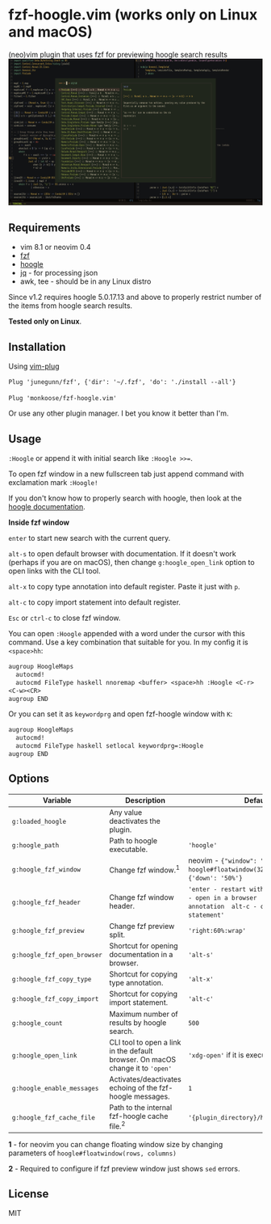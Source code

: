 # fzf-hoogle.vim (works only on Linux and macOS)

(neo)vim plugin that uses fzf for previewing hoogle search results
![preview image fzf-hoogle.vim](https://github.com/monkoose/fzf-hoogle-images/blob/master/fzf-hoogle.jpg?raw=true)

## Requirements

 - vim 8.1 or neovim 0.4
 - [fzf](https://github.com/junegunn/fzf)
 - [hoogle](https://github.com/ndmitchell/hoogle)
 - [jq](https://github.com/stedolan/jq) - for processing json
 - awk, tee - should be in any Linux distro

 Since v1.2 requires hoogle 5.0.17.13 and above to properly restrict number of the items from hoogle search results.

**Tested only on Linux**.

## Installation

Using [vim-plug](https://github.com/junegunn/vim-plug)
```
Plug 'junegunn/fzf', {'dir': '~/.fzf', 'do': './install --all'}

Plug 'monkoose/fzf-hoogle.vim'
```
Or use any other plugin manager. I bet you know it better than I'm.

## Usage

`:Hoogle` or append it with initial search like `:Hoogle >>=`.

To open fzf window in a new fullscreen tab just append command with exclamation mark `:Hoogle!`

If you don't know how to properly search with hoogle, then look at the [hoogle documentation](https://github.com/ndmitchell/hoogle#searches).

**Inside fzf window**

`enter` to start new search with the current query.

`alt-s` to open default browser with documentation. If it doesn't work (perhaps if you are on macOS), then
change `g:hoogle_open_link` option to open links with the CLI tool.

`alt-x` to copy type annotation into default register. Paste it just with `p`.

`alt-c` to copy import statement into default register.

`Esc` or `ctrl-c` to close fzf window.

You can open `:Hoogle` appended with a word under the cursor with this command. Use a key combination that
suitable for you. In my config it is `<space>hh`:
```
augroup HoogleMaps
  autocmd!
  autocmd FileType haskell nnoremap <buffer> <space>hh :Hoogle <C-r><C-w><CR>
augroup END
```
Or you can set it as `keywordprg` and open fzf-hoogle window with `K`:
```
augroup HoogleMaps
  autocmd!
  autocmd FileType haskell setlocal keywordprg=:Hoogle
augroup END
```

## Options

| Variable                    | Description                                                                     | Default                                            |
|-----------------------------|---------------------------------------------------------------------------------|----------------------------------------------------|
| `g:loaded_hoogle`           | Any value deactivates the plugin.                                               |                                                    |
| `g:hoogle_path`             | Path to hoogle executable.                                                      | `'hoogle'`                                         |
| `g:hoogle_fzf_window`       | Change fzf window.<sup>1</sup>                                                  | neovim - `{"window": "call hoogle#floatwindow(32, 132)"}`. vim - `{'down': '50%'}` |
| `g:hoogle_fzf_header`       | Change fzf window header.                                                       | `'enter - restart with the query  alt-s - open in a browser  alt-x - copy type annotation  alt-c - copy import statement'` |
| `g:hoogle_fzf_preview`      | Change fzf preview split.                                                       | `'right:60%:wrap'`                                 |
| `g:hoogle_fzf_open_browser` | Shortcut for opening documentation in a browser.                                | `'alt-s'`                                          |
| `g:hoogle_fzf_copy_type`    | Shortcut for copying type annotation.                                           | `'alt-x'`                                          |
| `g:hoogle_fzf_copy_import`  | Shortcut for copying import statement.                                          | `'alt-c'`                                          |
| `g:hoogle_count`            | Maximum number of results by hoogle search.                                     | `500`                                              |
| `g:hoogle_open_link`        | CLI tool to open a link in the default browser. On macOS change it to `'open'`  | `'xdg-open'` if it is executable, else `''`        |
| `g:hoogle_enable_messages`  | Activates/deactivates echoing of the fzf-hoogle messages.                       | `1`                                                |
| `g:hoogle_fzf_cache_file`   | Path to the internal fzf-hoogle cache file.<sup>2</sup>                         | `'{plugin_directory}/hoogle_cache.json'`           |

**1** - for neovim you can change floating window size by changing parameters of `hoogle#floatwindow(rows, columns)`

**2** - Required to configure if fzf preview window just shows `sed` errors.

## License
MIT
